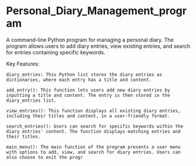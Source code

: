# Personal_Diary_Management_program
A command-line Python program for managing a personal diary.
The program allows users to add diary entries, view existing entries, and search for entries containing specific keywords.

Key Features:

    diary_entries: This Python list stores the diary entries as dictionaries, where each entry has a title and content.

    add_entry(): This function lets users add new diary entries by inputting a title and content. The entry is then stored in the diary_entries list.

    view_entries(): This function displays all existing diary entries, including their titles and content, in a user-friendly format.

    search_entries(): Users can search for specific keywords within the diary entries' content. The function displays matching entries and their titles.

    main_menu(): The main function of the program presents a user menu with options to add, view, and search for diary entries. Users can also choose to exit the progr
